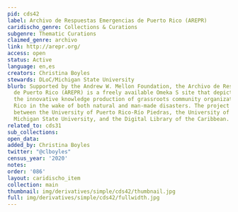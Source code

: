 ```yaml
---
pid: cds42
label: Archivo de Respuestas Emergencias de Puerto Rico (AREPR)
caridischo_genre: Collections & Curations
subgenre: Thematic Curations
claimed_genre: archivo
link: http://arepr.org/
access: open
status: Active
language: en,es
creators: Christina Boyles
stewards: DLoC/Michigan State University
blurb: Supported by the Andrew W. Mellon Foundation, the Archivo de Respuestas Emergencias
  de Puerto Rico (AREPR) is a freely available Omeka S site that depicts and describes
  the innovative knowledge production of grassroots community organizations in Puerto
  Rico in the wake of both natural and man-made disasters. The project involves collaboration
  between the University of Puerto Rico-Río Piedras, the University of Puerto Rico-Mayagüez,
  Michigan State University, and the Digital Library of the Caribbean.
related_to: cds31
sub_collections:
open_data:
added_by: Christina Boyles
twitter: "@clboyles"
census_year: '2020'
notes:
order: '086'
layout: caridischo_item
collection: main
thumbnail: img/derivatives/simple/cds42/thumbnail.jpg
full: img/derivatives/simple/cds42/fullwidth.jpg
---
```

